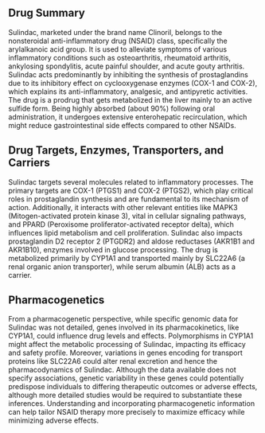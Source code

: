 ## Drug Summary
Sulindac, marketed under the brand name Clinoril, belongs to the nonsteroidal anti-inflammatory drug (NSAID) class, specifically the arylalkanoic acid group. It is used to alleviate symptoms of various inflammatory conditions such as osteoarthritis, rheumatoid arthritis, ankylosing spondylitis, acute painful shoulder, and acute gouty arthritis. Sulindac acts predominantly by inhibiting the synthesis of prostaglandins due to its inhibitory effect on cyclooxygenase enzymes (COX-1 and COX-2), which explains its anti-inflammatory, analgesic, and antipyretic activities. The drug is a prodrug that gets metabolized in the liver mainly to an active sulfide form. Being highly absorbed (about 90%) following oral administration, it undergoes extensive enterohepatic recirculation, which might reduce gastrointestinal side effects compared to other NSAIDs.

## Drug Targets, Enzymes, Transporters, and Carriers
Sulindac targets several molecules related to inflammatory processes. The primary targets are COX-1 (PTGS1) and COX-2 (PTGS2), which play critical roles in prostaglandin synthesis and are fundamental to its mechanism of action. Additionally, it interacts with other relevant entities like MAPK3 (Mitogen-activated protein kinase 3), vital in cellular signaling pathways, and PPARD (Peroxisome proliferator-activated receptor delta), which influences lipid metabolism and cell proliferation. Sulindac also impacts prostaglandin D2 receptor 2 (PTGDR2) and aldose reductases (AKR1B1 and AKR1B10), enzymes involved in glucose processing. The drug is metabolized primarily by CYP1A1 and transported mainly by SLC22A6 (a renal organic anion transporter), while serum albumin (ALB) acts as a carrier.

## Pharmacogenetics
From a pharmacogenetic perspective, while specific genomic data for Sulindac was not detailed, genes involved in its pharmacokinetics, like CYP1A1, could influence drug levels and effects. Polymorphisms in CYP1A1 might affect the metabolic processing of Sulindac, impacting its efficacy and safety profile. Moreover, variations in genes encoding for transport proteins like SLC22A6 could alter renal excretion and hence the pharmacodynamics of Sulindac. Although the data available does not specify associations, genetic variability in these genes could potentially predispose individuals to differing therapeutic outcomes or adverse effects, although more detailed studies would be required to substantiate these inferences. Understanding and incorporating pharmacogenetic information can help tailor NSAID therapy more precisely to maximize efficacy while minimizing adverse effects.